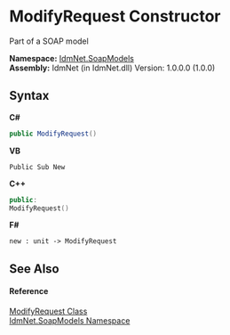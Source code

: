 # ModifyRequest Constructor 
 

Part of a SOAP model

**Namespace:**&nbsp;<a href="N_IdmNet_SoapModels">IdmNet.SoapModels</a><br />**Assembly:**&nbsp;IdmNet (in IdmNet.dll) Version: 1.0.0.0 (1.0.0)

## Syntax

**C#**<br />
``` C#
public ModifyRequest()
```

**VB**<br />
``` VB
Public Sub New
```

**C++**<br />
``` C++
public:
ModifyRequest()
```

**F#**<br />
``` F#
new : unit -> ModifyRequest
```


## See Also


#### Reference
<a href="T_IdmNet_SoapModels_ModifyRequest">ModifyRequest Class</a><br /><a href="N_IdmNet_SoapModels">IdmNet.SoapModels Namespace</a><br />